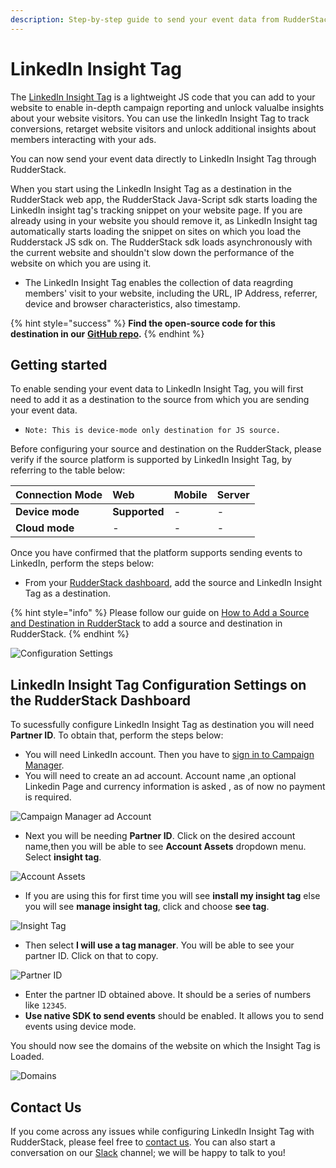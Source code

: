 ```yaml
---
description: Step-by-step guide to send your event data from RudderStack to LinkedIn Insight Tag.
---
```


# LinkedIn Insight Tag 

The [LinkedIn Insight Tag](https://business.linkedin.com/marketing-solutions/insight-tag) is a lightweight JS code that you can add to your website to enable in-depth campaign reporting and unlock valualbe insights about your website visitors. You can use the linkedIn Insight Tag to track conversions, retarget website visitors and unlock additional insights about members interacting with your ads.

You can now send your event data directly to LinkedIn Insight Tag through RudderStack.

When you start using the LinkedIn Insight Tag as a destination in the RudderStack web app, the RudderStack Java-Script sdk starts loading the LinkedIn insight tag's tracking snippet on your website page. If you are already using in your website you should remove it, as LinkedIn Insight tag automatically starts loading the snippet on sites on which you load the Rudderstack JS sdk on. The RudderStack sdk loads asynchronously with the current website and shouldn't slow down the performance of the website on which you are using it.

* The LinkedIn Insight Tag enables the collection of data reagrding members' visit to your website, including the URL, IP Address, referrer, device and browser characteristics, also timestamp.

{% hint style="success" %}
**Find the open-source code for this destination in our** [**GitHub repo**](https://github.com/rudderlabs/rudder-sdk-js/tree/production/integrations)**.**
{% endhint %}

## Getting started

To enable sending your event data to LinkedIn Insight Tag, you will first need to add it as a destination to the source from which you are sending your event data.

* `Note: This is device-mode only destination for JS source.`

Before configuring your source and destination on the RudderStack, please verify if the source platform is supported by LinkedIn Insight Tag, by referring to the table below:

| **Connection Mode** | **Web** | **Mobile** | **Server** |
| :--- | :--- | :--- | :--- |
| **Device mode** | **Supported** | - | - |
| **Cloud mode** | - | - | - |

Once you have confirmed that the platform supports sending events to LinkedIn, perform the steps below:

* From your [RudderStack dashboard](https://app.rudderstack.com/), add the source and LinkedIn Insight Tag as a destination.

{% hint style="info" %}
Please follow our guide on [How to Add a Source and Destination in RudderStack](https://docs.rudderstack.com/how-to-guides/adding-source-and-destination-rudderstack) to add a source and destination in RudderStack.
{% endhint %}

![Configuration Settings](https://user-images.githubusercontent.com/59817155/123381912-f36d8980-d5ae-11eb-9f4c-cb75fb42ba47.png)

## LinkedIn Insight Tag Configuration Settings on the RudderStack Dashboard

To sucessfully configure LinkedIn Insight Tag as destination you will need **Partner ID**. To obtain that, perform the steps below:


* You will need LinkedIn account. Then you have to [sign in to Campaign Manager](https://www.linkedin.com/campaignmanager/login).
* You will need to create an ad account. Account name ,an optional Linkedin Page and currency information is asked , as of now no payment is required.

![Campaign Manager ad Account](https://user-images.githubusercontent.com/59817155/123381910-f23c5c80-d5ae-11eb-843c-5b1a0e4dedd2.png)

* Next you will be needing **Partner ID**. Click on the desired account name,then you will be able to see **Account Assets** dropdown menu. Select **insight tag**.

![Account Assets](https://user-images.githubusercontent.com/59817155/123381898-f0729900-d5ae-11eb-9cfa-f5063eeebb81.png)

* If you are using this for first time you will see **install my insight tag** else you will see **manage insight tag**, click and choose **see tag**.

![Insight Tag](https://user-images.githubusercontent.com/59817155/123381916-f4062000-d5ae-11eb-945a-960e2dce869e.png)

* Then select **I will use a tag manager**. You will be able to see your partner ID. Click on that to copy.

![Partner ID](https://user-images.githubusercontent.com/59817155/123381921-f49eb680-d5ae-11eb-9135-48b3e6f7aac7.png)

* Enter the partner ID obtained above. It should be a series of numbers like `12345`.
* **Use native SDK to send events** should be enabled. It allows you to send events using device mode.

You should now see the domains of the website on which the Insight Tag is Loaded.

![Domains](https://user-images.githubusercontent.com/59817155/123381914-f36d8980-d5ae-11eb-91a1-31f90e7e3557.png)

## Contact Us

If you come across any issues while configuring LinkedIn Insight Tag with RudderStack, please feel free to [contact us](mailto:docs@rudderstack.com). You can also start a conversation on our [Slack](https://resources.rudderstack.com/join-rudderstack-slack) channel; we will be happy to talk to you!
